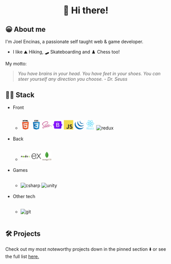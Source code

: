 <h1 align="center">👋 Hi there!</h1> 

## 😀 About me
I'm Joel Encinas, a passionate self taught web & game developer. 
- I like ⛰️ Hiking, 🛹 Skateboarding and ♟️ Chess too!

My motto:
>*You have brains in your head. You have feet in your shoes. You can steer yourself any direction you choose. - Dr. Seuss*

## 👨‍💻 Stack
<div align="left">
  <ul>
    <li>Front</li>
    </br>
    <ul>
       <li><img src="https://raw.githubusercontent.com/devicons/devicon/master/icons/html5/html5-original-wordmark.svg" alt="html5" width="30" height="30"/> 
  <img src="https://raw.githubusercontent.com/devicons/devicon/master/icons/css3/css3-original-wordmark.svg" alt="css3" width="30" height="30"/>
  <img src="https://raw.githubusercontent.com/devicons/devicon/master/icons/sass/sass-original.svg" alt="sass" width="30" height="30"/>
    <img src="https://raw.githubusercontent.com/devicons/devicon/master/icons/bootstrap/bootstrap-original.svg" alt="bootstrap" width="30" height="30"/>
  <img src="https://raw.githubusercontent.com/devicons/devicon/master/icons/javascript/javascript-original.svg" alt="javascript" width="30" height="30"/>
    <img src="https://raw.githubusercontent.com/devicons/devicon/master/icons/jquery/jquery-original.svg" alt="jquery" width="30" height="30"/>
  <img src="https://raw.githubusercontent.com/devicons/devicon/master/icons/react/react-original-wordmark.svg" alt="react" width="30" height="30"/>
  <img src="https://cdn.jsdelivr.net/gh/devicons/devicon/icons/redux/redux-original.svg" alt="redux" width="30" height="30"/> </li>
    </ul>
    </br>
    <li>Back</li>
      </br>
    <ul>
      <li><img src="https://raw.githubusercontent.com/devicons/devicon/master/icons/nodejs/nodejs-original-wordmark.svg" alt="nodejs" width="30" height="30"/>
      <img src="https://raw.githubusercontent.com/devicons/devicon/master/icons/express/express-original.svg" alt="express" width="30" height="30"/>
  <img src="https://raw.githubusercontent.com/devicons/devicon/master/icons/mongodb/mongodb-original-wordmark.svg" alt="mongodb" width="30" height="30"/> </li>
    </ul>
      </br>
    <li>Games</li>
    <ul>
    </br>
      <li><img src="https://cdn.jsdelivr.net/gh/devicons/devicon/icons/csharp/csharp-original.svg" alt="csharp" width="30" height="30"/>
  <img src="https://cdn.jsdelivr.net/gh/devicons/devicon/icons/unity/unity-original.svg" alt="unity" width="30" height="30"/></li>
    </ul>
      </br>
    <li>Other tech</li>
      </br>
    <ul>
      <li><img src="https://www.vectorlogo.zone/logos/git-scm/git-scm-icon.svg" alt="git" width="30" height="30"/></li>
    </ul>
      </br>
  </ul>
</div>

## :hammer_and_wrench: Projects
  <p>Check out my most noteworthy projects down in the pinned section ⬇️ or see the full list <a href="https://github.com/JoelEncinas?tab=repositories">here.</a></p>

